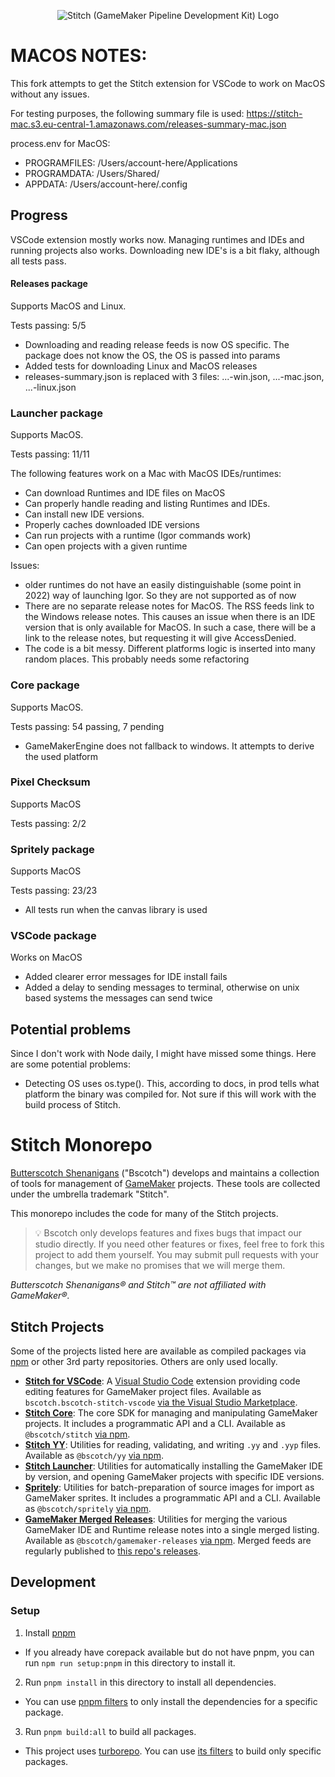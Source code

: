 <p align="center">
  <img src="https://img.bscotch.net/fit-in/256x256/logos/stitch.png" alt="Stitch (GameMaker Pipeline Development Kit) Logo"/>
</p>


# MACOS NOTES:

This fork attempts to get the Stitch extension for VSCode to work on MacOS without any issues.

For testing purposes, the following summary file is used:
https://stitch-mac.s3.eu-central-1.amazonaws.com/releases-summary-mac.json

process.env for MacOS:
- PROGRAMFILES: /Users/account-here/Applications
- PROGRAMDATA: /Users/Shared/
- APPDATA: /Users/account-here/.config

## Progress

VSCode extension mostly works now. Managing runtimes and IDEs and
running projects also works. Downloading new IDE's is a bit flaky,
although all tests pass.

#### Releases package
Supports MacOS and Linux.

Tests passing: 5/5

- Downloading and reading release feeds is now OS specific. The package does not know the OS, the OS is passed into params
- Added tests for downloading Linux and MacOS releases
- releases-summary.json is replaced with 3 files: ...-win.json, ...-mac.json, ...-linux.json

### Launcher package

Supports MacOS.

Tests passing: 11/11

The following features work on a Mac with MacOS IDEs/runtimes:

- Can download Runtimes and IDE files on MacOS
- Can properly handle reading and listing Runtimes and IDEs.
- Can install new IDE versions.
- Properly caches downloaded IDE versions
- Can run projects with a runtime (Igor commands work)
- Can open projects with a given runtime

Issues:

- older runtimes do not have an easily distinguishable (some point in 2022) way of launching Igor. So they are not supported as of now
- There are no separate release notes for MacOS. The RSS feeds link to the Windows release notes.
    This causes an issue when there is an IDE version that is only available for MacOS. In such
    a case, there will be a link to the release notes, but requesting it will give AccessDenied.
- The code is a bit messy. Different platforms logic is inserted into many random places. This probably needs some refactoring

### Core package

Supports MacOS.

Tests passing: 54 passing, 7 pending

- GameMakerEngine does not fallback to windows. It attempts to derive the used platform

### Pixel Checksum

Supports MacOS

Tests passing: 2/2

### Spritely package

Supports MacOS

Tests passing: 23/23

- All tests run when the canvas library is used

### VSCode package

Works on MacOS

- Added clearer error messages for IDE install fails
- Added a delay to sending messages to terminal, otherwise on unix based systems the messages can send twice


## Potential problems
Since I don't work with Node daily, I might have missed some things. Here are some potential problems:

- Detecting OS uses os.type(). This, according to docs, in prod tells what platform the binary was compiled for. 
    Not sure if this will work with the build process of Stitch.


# Stitch Monorepo

[Butterscotch Shenanigans](https://www.bscotch.net) ("Bscotch") develops and maintains a collection of tools for management of [GameMaker](https://gamemaker.io) projects. These tools are collected under the umbrella trademark "Stitch".

This monorepo includes the code for many of the Stitch projects.

>💡 Bscotch only develops features and fixes bugs that impact our studio directly. If you need other features or fixes, feel free to fork this project to add them yourself. You may submit pull requests with your changes, but we make no promises that we will merge them.

_Butterscotch Shenanigans&reg; and Stitch&trade; are not affiliated with GameMaker&reg;._

## Stitch Projects

Some of the projects listed here are available as compiled packages via [npm](https://npmjs.com) or other 3rd party repositories. Others are only used locally.

- [**Stitch for VSCode**](packages/vscode): A [Visual Studio Code](https://code.visualstudio.com/) extension providing code editing features for GameMaker project files. Available as `bscotch.bscotch-stitch-vscode` [via the Visual Studio Marketplace](https://marketplace.visualstudio.com/items?itemName=bscotch.bscotch-stitch-vscode).
- [**Stitch Core**](packages/core): The core SDK for managing and manipulating GameMaker projects. It includes a programmatic API and a CLI. Available as `@bscotch/stitch` [via npm](https://www.npmjs.com/package/@bscotch/stitch).
- [**Stitch YY**](packages/yy): Utilities for reading, validating, and writing `.yy` and `.yyp` files. Available as `@bscotch/yy` [via npm](https://www.npmjs.com/package/@bscotch/yy).
- [**Stitch Launcher**](packages/launcher): Utilities for automatically installing the GameMaker IDE by version, and opening GameMaker projects with specific IDE versions.
- [**Spritely**](packages/spritely): Utilities for batch-preparation of source images for import as GameMaker sprites. It includes a programmatic API and a CLI. Available as `@bscotch/spritely` [via npm](https://www.npmjs.com/package/@bscotch/spritely).
- [**GameMaker Merged Releases**](packages/releases): Utilities for merging the various GameMaker IDE and Runtime release notes into a single merged listing. Available as `@bscotch/gamemaker-releases` [via npm](https://www.npmjs.com/package/@bscotch/gamemaker-releases). Merged feeds are regularly published to [this repo's releases](https://github.com/bscotch/stitch/releases/latest/download/releases-summary.json).

## Development

### Setup

1. Install [pnpm](https://pnpm.io/installation)
  - If you already have corepack available but do not have pnpm, you can run `npm run setup:pnpm` in this directory to install it.
2. Run `pnpm install` in this directory to install all dependencies.
  - You can use [pnpm filters](https://pnpm.io/filtering) to only install the dependencies for a specific package.
3. Run `pnpm build:all` to build all packages.
  - This project uses [turborepo](https://turbo.build/). You can use [its filters](https://turbo.build/repo/docs/reference/command-line-reference/run#--filter) to build only specific packages.
